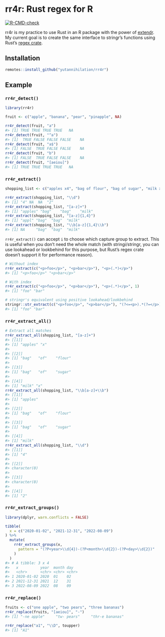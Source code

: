 
<!-- README.md is generated from README.Rmd. Please edit that file -->

# rr4r: Rust regex for R

<!-- badges: start -->

[![R-CMD-check](https://github.com/yutannihilation/rr4r/workflows/R-CMD-check/badge.svg)](https://github.com/yutannihilation/rr4r/actions)
<!-- badges: end -->

rr4r is my practice to use Rust in an R package with the power of
[extendr](https://github.com/extendr/extendr). My current goal is to
create the same interface to stringr’s functions using Rust’s [regex
crate](https://docs.rs/regex/1.4.3/regex/).

## Installation

``` r
remotes::install_github("yutannihilation/rr4r")
```

## Example

### `rr4r_detect()`

``` r
library(rr4r)

fruit <- c("apple", "banana", "pear", "pinapple", NA)

rr4r_detect(fruit, "a")
#> [1] TRUE TRUE TRUE TRUE   NA
rr4r_detect(fruit, "^a")
#> [1]  TRUE FALSE FALSE FALSE    NA
rr4r_detect(fruit, "a$")
#> [1] FALSE  TRUE FALSE FALSE    NA
rr4r_detect(fruit, "b")
#> [1] FALSE  TRUE FALSE FALSE    NA
rr4r_detect(fruit, "[aeiou]")
#> [1] TRUE TRUE TRUE TRUE   NA
```

### `rr4r_extract()`

``` r
shopping_list <- c("apples x4", "bag of flour", "bag of sugar", "milk x2")

rr4r_extract(shopping_list, "\\d")
#> [1] "4" NA  NA  "2"
rr4r_extract(shopping_list, "[a-z]+")
#> [1] "apples" "bag"    "bag"    "milk"
rr4r_extract(shopping_list, "[a-z]{1,4}")
#> [1] "appl" "bag"  "bag"  "milk"
rr4r_extract(shopping_list, "\\b[a-z]{1,4}\\b")
#> [1] NA     "bag"  "bag"  "milk"
```

`rr4r_extract()` can accept `i` to choose which capture group to
extract. This is useful when you don’t need the whole match (with
stringi/stringr, you can use lookahead or lookbehind for this purpose,
but Rust’s regex crate doesn’t support it for performance reason).

``` r
# Without index
rr4r_extract(c("<p>foo</p>", "<p>bar</p>"), "<p>(.*)</p>")
#> [1] "<p>foo</p>" "<p>bar</p>"

# With index
rr4r_extract(c("<p>foo</p>", "<p>bar</p>"), "<p>(.*)</p>", 1)
#> [1] "foo" "bar"

# stringr's equivalent using positive lookahead/lookbehind
stringr::str_extract(c("<p>foo</p>", "<p>bar</p>"), "(?<=<p>).*(?=</p>)")
#> [1] "foo" "bar"
```

### `rr4r_extract_all()`

``` r
# Extract all matches
rr4r_extract_all(shopping_list, "[a-z]+")
#> [[1]]
#> [1] "apples" "x"     
#> 
#> [[2]]
#> [1] "bag"   "of"    "flour"
#> 
#> [[3]]
#> [1] "bag"   "of"    "sugar"
#> 
#> [[4]]
#> [1] "milk" "x"
rr4r_extract_all(shopping_list, "\\b[a-z]+\\b")
#> [[1]]
#> [1] "apples"
#> 
#> [[2]]
#> [1] "bag"   "of"    "flour"
#> 
#> [[3]]
#> [1] "bag"   "of"    "sugar"
#> 
#> [[4]]
#> [1] "milk"
rr4r_extract_all(shopping_list, "\\d")
#> [[1]]
#> [1] "4"
#> 
#> [[2]]
#> character(0)
#> 
#> [[3]]
#> character(0)
#> 
#> [[4]]
#> [1] "2"
```

### `rr4r_extract_groups()`

``` r
library(dplyr, warn.conflicts = FALSE)

tibble(
  x = c("2020-01-02", "2021-12-31", "2022-08-09")
) %>% 
  mutate(
    rr4r_extract_groups(x, 
      pattern = "(?P<year>\\d{4})-(?P<month>\\d{2})-(?P<day>\\d{2})"
    )
  )
#> # A tibble: 3 x 4
#>   x          year  month day  
#>   <chr>      <chr> <chr> <chr>
#> 1 2020-01-02 2020  01    02   
#> 2 2021-12-31 2021  12    31   
#> 3 2022-08-09 2022  08    09
```

### `rr4r_replace()`

``` r
fruits <- c("one apple", "two pears", "three bananas")
rr4r_replace(fruits, "[aeiou]", "-")
#> [1] "-ne apple"     "tw- pears"     "thr-e bananas"

rr4r_replace("a1", "\\D", toupper)
#> [1] "A1"
```
